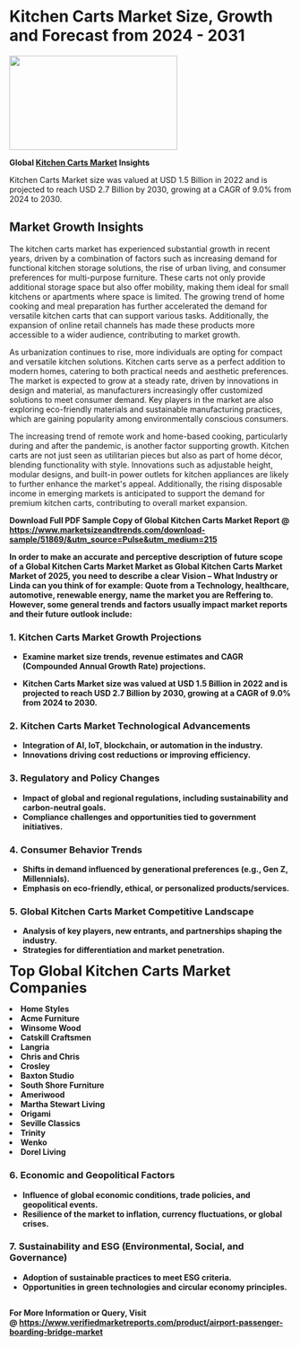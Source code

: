<H1>Kitchen Carts Market Size, Growth and Forecast from 2024 - 2031</H1><img class="aligncenter size-medium wp-image-584254" src="https://thirdeyenews.in/wp-content/uploads/2024/09/Global-Market-Research-300x168.jpeg" alt="" width="300" height="168" /><p><strong>Global&nbsp;<a href="https://www.marketsizeandtrends.com/download-sample/51869/&amp;utm_source=Pulse&amp;utm_medium=215">Kitchen Carts Market</a> Insights</strong></p><p>Kitchen Carts Market size was valued at USD 1.5 Billion in 2022 and is projected to reach USD 2.7 Billion by 2030, growing at a CAGR of 9.0% from 2024 to 2030.</p><p><h2>Market Growth Insights</h2> <p>The kitchen carts market has experienced substantial growth in recent years, driven by a combination of factors such as increasing demand for functional kitchen storage solutions, the rise of urban living, and consumer preferences for multi-purpose furniture. These carts not only provide additional storage space but also offer mobility, making them ideal for small kitchens or apartments where space is limited. The growing trend of home cooking and meal preparation has further accelerated the demand for versatile kitchen carts that can support various tasks. Additionally, the expansion of online retail channels has made these products more accessible to a wider audience, contributing to market growth.</p> <p><strong></strong></p> <p>As urbanization continues to rise, more individuals are opting for compact and versatile kitchen solutions. Kitchen carts serve as a perfect addition to modern homes, catering to both practical needs and aesthetic preferences. The market is expected to grow at a steady rate, driven by innovations in design and material, as manufacturers increasingly offer customized solutions to meet consumer demand. Key players in the market are also exploring eco-friendly materials and sustainable manufacturing practices, which are gaining popularity among environmentally conscious consumers.</p> <p>The increasing trend of remote work and home-based cooking, particularly during and after the pandemic, is another factor supporting growth. Kitchen carts are not just seen as utilitarian pieces but also as part of home décor, blending functionality with style. Innovations such as adjustable height, modular designs, and built-in power outlets for kitchen appliances are likely to further enhance the market's appeal. Additionally, the rising disposable income in emerging markets is anticipated to support the demand for premium kitchen carts, contributing to overall market expansion.</p> <p><strong></p><p><span class=""><strong>Download Full PDF Sample Copy of Global Kitchen Carts Market Report</strong> @ <a href="https://www.marketsizeandtrends.com/download-sample/51869/&amp;utm_source=Pulse&amp;utm_medium=215" target="_blank">https://www.marketsizeandtrends.com/download-sample/51869/&amp;utm_source=Pulse&amp;utm_medium=215</a></span></p><p>In order to make an accurate and perceptive description of future scope of a Global&nbsp;Kitchen Carts Market Market as Global&nbsp;Kitchen Carts Market Market of 2025, you need to describe a clear Vision &ndash; What Industry or Linda can you think of for example: Quote from a Technology, healthcare, automotive, renewable energy, name the market you are Reffering to. However, some general trends and factors usually impact market reports and their future outlook include:</p><h3>1.&nbsp;<strong>Kitchen Carts Market Growth Projections</strong></h3><ul><li>Examine market size trends, revenue estimates and CAGR (Compounded Annual Growth Rate) projections.</li><li><p>Kitchen Carts Market size was valued at USD 1.5 Billion in 2022 and is projected to reach USD 2.7 Billion by 2030, growing at a CAGR of 9.0% from 2024 to 2030.</p></li></ul><h3>2.&nbsp;<strong>Kitchen Carts Market Technological Advancements</strong></h3><ul><li>Integration of AI, IoT, blockchain, or automation in the industry.</li><li>Innovations driving cost reductions or improving efficiency.</li></ul><h3>3.&nbsp;<strong>Regulatory and Policy Changes</strong></h3><ul><li>Impact of global and regional regulations, including sustainability and carbon-neutral goals.</li><li>Compliance challenges and opportunities tied to government initiatives.</li></ul><h3>4.&nbsp;<strong>Consumer Behavior Trends</strong></h3><ul><li>Shifts in demand influenced by generational preferences (e.g., Gen Z, Millennials).</li><li>Emphasis on eco-friendly, ethical, or personalized products/services.</li></ul><h3>5.&nbsp;<strong>Global Kitchen Carts Market Competitive Landscape</strong></h3><ul><li>Analysis of key players, new entrants, and partnerships shaping the industry.</li><li>Strategies for differentiation and market penetration.</li></ul><p data-pm-slice="1 1 []"><span style="color: inherit; font-family: inherit; font-size: 25px;">Top Global Kitchen Carts Market Companies</span></p><div class="" data-test-id=""><p><li>Home Styles</li><li> Acme Furniture</li><li> Winsome Wood</li><li> Catskill Craftsmen</li><li> Langria</li><li> Chris and Chris</li><li> Crosley</li><li> Baxton Studio</li><li> South Shore Furniture</li><li> Ameriwood</li><li> Martha Stewart Living</li><li> Origami</li><li> Seville Classics</li><li> Trinity</li><li> Wenko</li><li> Dorel Living</li></p></div><h3>6.&nbsp;<strong>Economic and Geopolitical Factors</strong></h3><ul><li>Influence of global economic conditions, trade policies, and geopolitical events.</li><li>Resilience of the market to inflation, currency fluctuations, or global crises.</li></ul><h3>7.&nbsp;<strong>Sustainability and ESG (Environmental, Social, and Governance)</strong></h3><ul><li>Adoption of sustainable practices to meet ESG criteria.</li><li>Opportunities in green technologies and circular economy principles.</li></ul><h2><strong style="font-size: 14px;">For More Information or Query, Visit @&nbsp;</strong><a style="background-color: #ffffff; font-size: 14px;" href="https://www.marketsizeandtrends.com/report/kitchen-carts-market/" target="_blank">https://www.verifiedmarketreports.com/product/airport-passenger-boarding-bridge-market</a></h2>
